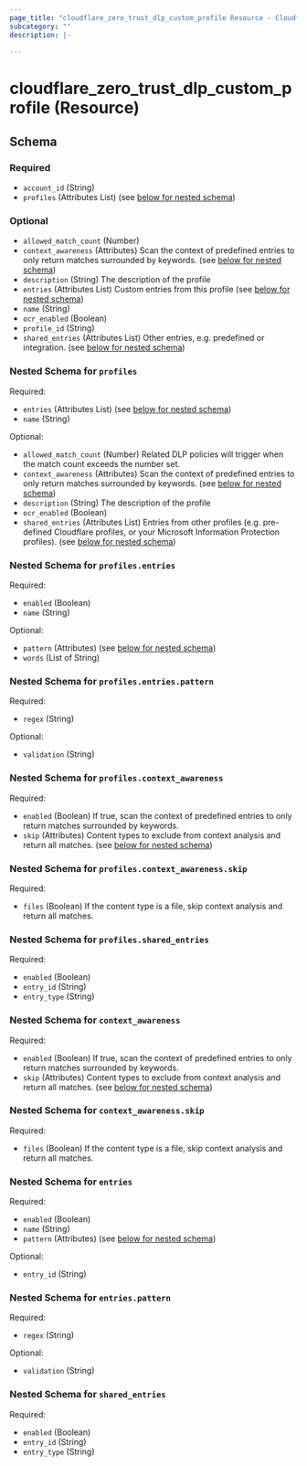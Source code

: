 ```yaml
---
page_title: "cloudflare_zero_trust_dlp_custom_profile Resource - Cloudflare"
subcategory: ""
description: |-
  
---
```


# cloudflare_zero_trust_dlp_custom_profile (Resource)




<!-- schema generated by tfplugindocs -->
## Schema

### Required

- `account_id` (String)
- `profiles` (Attributes List) (see [below for nested schema](#nestedatt--profiles))

### Optional

- `allowed_match_count` (Number)
- `context_awareness` (Attributes) Scan the context of predefined entries to only return matches surrounded by keywords. (see [below for nested schema](#nestedatt--context_awareness))
- `description` (String) The description of the profile
- `entries` (Attributes List) Custom entries from this profile (see [below for nested schema](#nestedatt--entries))
- `name` (String)
- `ocr_enabled` (Boolean)
- `profile_id` (String)
- `shared_entries` (Attributes List) Other entries, e.g. predefined or integration. (see [below for nested schema](#nestedatt--shared_entries))

<a id="nestedatt--profiles"></a>
### Nested Schema for `profiles`

Required:

- `entries` (Attributes List) (see [below for nested schema](#nestedatt--profiles--entries))
- `name` (String)

Optional:

- `allowed_match_count` (Number) Related DLP policies will trigger when the match count exceeds the number set.
- `context_awareness` (Attributes) Scan the context of predefined entries to only return matches surrounded by keywords. (see [below for nested schema](#nestedatt--profiles--context_awareness))
- `description` (String) The description of the profile
- `ocr_enabled` (Boolean)
- `shared_entries` (Attributes List) Entries from other profiles (e.g. pre-defined Cloudflare profiles, or your Microsoft Information Protection profiles). (see [below for nested schema](#nestedatt--profiles--shared_entries))

<a id="nestedatt--profiles--entries"></a>
### Nested Schema for `profiles.entries`

Required:

- `enabled` (Boolean)
- `name` (String)

Optional:

- `pattern` (Attributes) (see [below for nested schema](#nestedatt--profiles--entries--pattern))
- `words` (List of String)

<a id="nestedatt--profiles--entries--pattern"></a>
### Nested Schema for `profiles.entries.pattern`

Required:

- `regex` (String)

Optional:

- `validation` (String)



<a id="nestedatt--profiles--context_awareness"></a>
### Nested Schema for `profiles.context_awareness`

Required:

- `enabled` (Boolean) If true, scan the context of predefined entries to only return matches surrounded by keywords.
- `skip` (Attributes) Content types to exclude from context analysis and return all matches. (see [below for nested schema](#nestedatt--profiles--context_awareness--skip))

<a id="nestedatt--profiles--context_awareness--skip"></a>
### Nested Schema for `profiles.context_awareness.skip`

Required:

- `files` (Boolean) If the content type is a file, skip context analysis and return all matches.



<a id="nestedatt--profiles--shared_entries"></a>
### Nested Schema for `profiles.shared_entries`

Required:

- `enabled` (Boolean)
- `entry_id` (String)
- `entry_type` (String)



<a id="nestedatt--context_awareness"></a>
### Nested Schema for `context_awareness`

Required:

- `enabled` (Boolean) If true, scan the context of predefined entries to only return matches surrounded by keywords.
- `skip` (Attributes) Content types to exclude from context analysis and return all matches. (see [below for nested schema](#nestedatt--context_awareness--skip))

<a id="nestedatt--context_awareness--skip"></a>
### Nested Schema for `context_awareness.skip`

Required:

- `files` (Boolean) If the content type is a file, skip context analysis and return all matches.



<a id="nestedatt--entries"></a>
### Nested Schema for `entries`

Required:

- `enabled` (Boolean)
- `name` (String)
- `pattern` (Attributes) (see [below for nested schema](#nestedatt--entries--pattern))

Optional:

- `entry_id` (String)

<a id="nestedatt--entries--pattern"></a>
### Nested Schema for `entries.pattern`

Required:

- `regex` (String)

Optional:

- `validation` (String)



<a id="nestedatt--shared_entries"></a>
### Nested Schema for `shared_entries`

Required:

- `enabled` (Boolean)
- `entry_id` (String)
- `entry_type` (String)


